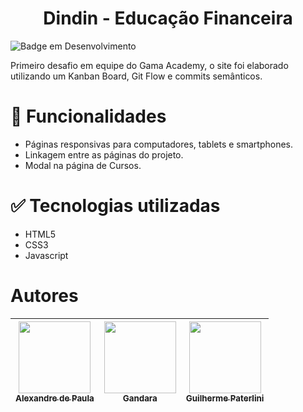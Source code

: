 <h1 align="center"> Dindin - Educação Financeira </h1>

![Badge em Desenvolvimento](http://img.shields.io/static/v1?label=STATUS&message=EM%20DESENVOLVIMENTO&color=GREEN&style=for-the-badge)

Primeiro desafio em equipe do Gama Academy, o site foi elaborado utilizando um Kanban Board, Git Flow e commits semânticos.
# 📁 Funcionalidades
- Páginas responsivas para computadores, tablets e smartphones.
- Linkagem entre as páginas do projeto.
- Modal na página de Cursos.


# ✅ Tecnologias utilizadas

- HTML5
- CSS3
- Javascript
# Autores

| [<img src="https://avatars.githubusercontent.com/u/101567776?v=4" width=115><br><sub>Alexandre de Paula</sub>](https://github.com/AleDePaula) |  [<img src="https://avatars.githubusercontent.com/u/120376565?v=4" width=115><br><sub>Gandara</sub>](https://github.com/Gandara247) |  [<img src="https://avatars.githubusercontent.com/guipaterlini" width=115><br><sub>Guilherme Paterlini</sub>](https://github.com/guipaterlini) |
| :---: | :---: | :---: |